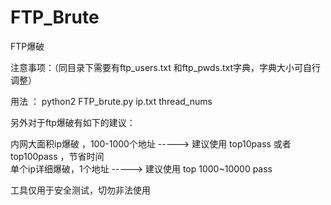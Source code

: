 # FTP_Brute

FTP爆破

注意事项：（同目录下需要有ftp_users.txt 和ftp_pwds.txt字典，字典大小可自行调整）

用法 ：
python2  FTP_brute.py   ip.txt   thread_nums

另外对于ftp爆破有如下的建议：

内网大面积ip爆破 ，100-1000个地址   ----->   建议使用 top10pass 或者 top100pass ，节省时间  
单个ip详细爆破，1个地址 -----> 建议使用 top 1000~10000 pass 

工具仅用于安全测试，切勿非法使用
